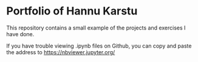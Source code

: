 # Portfolio of Hannu Karstu

This repository contains a small example of the projects and exercises I have done.

If you have trouble viewing .ipynb files on Github, you can copy and paste the address to https://nbviewer.jupyter.org/

